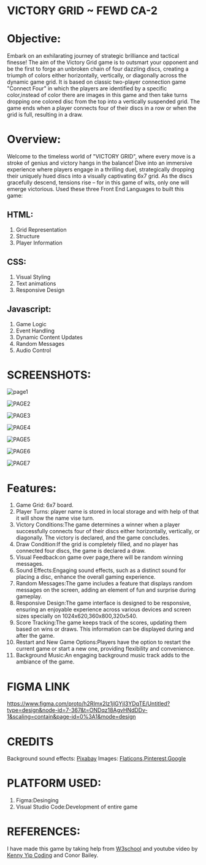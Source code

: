 # VICTORY GRID ~ FEWD CA-2
# Objective:
Embark on an exhilarating journey of strategic brilliance and tactical finesse! The aim of the Victory Grid game is to outsmart your opponent and be the first to forge an unbroken chain of four dazzling discs, creating a triumph of colors either horizontally, vertically, or diagonally across the dynamic game grid.
It is based on classic two-player connection game "Connect Four" in which the players are identified by a specific color,instead of color there are images in this game and then take turns dropping one colored disc from the top into a vertically suspended grid. The game ends when a player connects four of their discs in a row or when the grid is full, resulting in a draw. 
# Overview:
Welcome to the timeless world of "VICTORY GRID", where every move is a stroke of genius and victory hangs in the balance! Dive into an immersive experience where players engage in a thrilling duel, strategically dropping their uniquely hued discs into a visually captivating 6x7 grid. As the discs gracefully descend, tensions rise – for in this game of wits, only one will emerge victorious.
Used these three Front End Languages to built this game:
 ## HTML:
  1. Grid Representation
  2. Structure
  3. Player Information
 ## CSS:
  1. Visual Styling
  2. Text animations
  3. Responsive Design
 ## Javascript:
  1. Game Logic
  2. Event Handling
  3. Dynamic Content Updates
  4. Random Messages
  5. Audio Control
# SCREENSHOTS:
![page1](https://github.com/Swasti008/ca_2/assets/144793835/ad6387bf-3753-4e48-b52c-5083aa3d606e)

![PAGE2](https://github.com/Swasti008/ca_2/assets/144793835/c18f4e35-11fd-46fa-a7cc-4c04a43e4f84)

![PAGE3](https://github.com/Swasti008/ca_2/assets/144793835/1777c2a8-2957-45d3-a514-cc0d2809bcbd)

![PAGE4](https://github.com/Swasti008/ca_2/assets/144793835/d3d9543a-b6ea-42ae-89f4-df3638197282)

![PAGE5](https://github.com/Swasti008/ca_2/assets/144793835/5da24597-6c2a-4f81-af37-320417c3dfc8)

![PAGE6](https://github.com/Swasti008/ca_2/assets/144793835/d2b05edc-068b-4793-b38b-125aaf43d614)

![PAGE7](https://github.com/Swasti008/ca_2/assets/144793835/5f5b4ceb-d39c-46bd-9784-f1132e8c6bdd)
    
# Features:
  1. Game Grid: 6x7 board. 
  2. Player Turns: player name is stored in local storage and with help of that it will show the name vise turn.
  3. Victory Conditions:The game determines a winner when a player successfully connects four of their discs either horizontally, vertically, or diagonally. The victory is declared, and the game concludes.
  4. Draw Condition:If the grid is completely filled, and no player has connected four discs, the game is declared a draw.
  5. Visual Feedback:on game over page,there will be random winning messages.
  6. Sound Effects:Engaging sound effects, such as a distinct sound for placing a disc, enhance the overall gaming experience.
  7. Random Messages:The game includes a feature that displays random messages on the screen, adding an element of fun and surprise during gameplay.
  8. Responsive Design:The game interface is designed to be responsive, ensuring an enjoyable experience across various devices and screen sizes specially on 1024x620,360x800,320x540.
  9. Score Tracking:The game keeps track of the scores, updating them based on wins or draws. This information can be displayed during and after the game.
 10. Restart and New Game Options:Players have the option to restart the current game or start a new one, providing flexibility and convenience.
 11. Background Music:An engaging background music track adds to the ambiance of the game.
# FIGMA LINK
https://www.figma.com/proto/h2Rlmx2lz1jlGYjI3YDqTE/Untitled?type=design&node-id=7-367&t=ONDqz18AgvHNdDDv-1&scaling=contain&page-id=0%3A1&mode=design
# CREDITS
 Background sound effects: [Pixabay](https://pixabay.com/)
 Images: [Flaticons](https://www.flaticon.com/),[Pinterest](https://in.pinterest.com/),[Google](https://www.google.com/?safe=active&ssui=on)
# PLATFORM USED:
 1. Figma:Desinging
 2. Visual Studio Code:Development of entire game
# REFERENCES:
 I have made this game by taking help from [W3school](https://www.w3schools.com/) and youtube video by [Kenny Yip Coding](https://www.youtube.com/watch?v=4ARsthVnCTg) and Conor Bailey.
 



